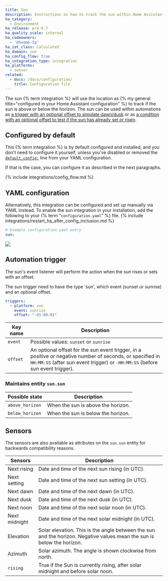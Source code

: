```yaml
---
title: Sun
description: Instructions on how to track the sun within Home Assistant.
ha_category:
  - Environment
ha_release: pre 0.7
ha_quality_scale: internal
ha_codeowners:
  - '@Swamp-Ig'
ha_iot_class: Calculated
ha_domain: sun
ha_config_flow: true
ha_integration_type: integration
ha_platforms:
  - sensor
related:
  - docs: /docs/configuration/
    title: Configuration file
---
```


The sun {% term integration %} will use the location as
{% my general title="configured in your Home Assistant configuration" %} to
track if the sun is above or below the horizon. The sun can be used within
automations as
[a trigger with an optional offset to simulate dawn/dusk][sun_trigger] or as
[a condition with an optional offset to test if the sun has already set or risen][sun_condition].

[sun_trigger]: /docs/automation/trigger/#sun-trigger
[sun_condition]: /docs/scripts/conditions/#sun-condition

## Configured by default

This {% term integration %} is by default configured and installed, and you don't need
to configure it yourself, unless you've disabled or removed the
[`default_config:`](/integrations/default_config/) line from your
YAML configuration.

If that is the case, you can configure it as described in the next paragraphs.

{% include integrations/config_flow.md %}

## YAML configuration

Alternatively, this integration can be configured and set up manually via YAML
instead. To enable the sun integration in your installation, add the
following to your {% term "`configuration.yaml`" %} file.
{% include integrations/restart_ha_after_config_inclusion.md %}

```yaml
# Example configuration.yaml entry
sun:
```

<p class='img'>
<img src='/images/screenshots/more-info-dialog-sun.png' />
</p>

## Automation trigger

The sun's event listener will perform the action when the sun rises or sets with
an offset.

The sun trigger need to have the type 'sun', which event (sunset or sunrise) and an optional offset.

```yaml
triggers:
  - platform: sun
    event: sunrise
    offset: "-01:00:01"
```

| Key name | Description                                                                                                                                                                                |
| -------- | ------------------------------------------------------------------------------------------------------------------------------------------------------------------------------------------ |
| `event`  | Possible values: `sunset` or `sunrise`                                                                                                                                                     |
| `offset` | An optional offset for the sun event trigger, in a positive or negative number of seconds, or specified in `HH:MM:SS` (after sun event trigger) or `-HH:MM:SS` (before sun event trigger). |

### Maintains entity `sun.sun`

| Possible state  | Description                        |
| --------------- | ---------------------------------- |
| `above_horizon` | When the sun is above the horizon. |
| `below_horizon` | When the sun is below the horizon. |

## Sensors

The sensors are also available as attributes on the `sun.sun` entity for backwards compatibility reasons.

| Sensors       | Description                                                                                                            |
| ------------- | ---------------------------------------------------------------------------------------------------------------------- |
| Next rising   | Date and time of the next sun rising (in UTC).                                                                         |
| Next setting  | Date and time of the next sun setting (in UTC).                                                                        |
| Next dawn     | Date and time of the next dawn (in UTC).                                                                               |
| Next dusk     | Date and time of the next dusk (in UTC).                                                                               |
| Next noon     | Date and time of the next solar noon (in UTC).                                                                         |
| Next midnight | Date and time of the next solar midnight (in UTC).                                                                     |
| Elevation     | Solar elevation. This is the angle between the sun and the horizon. Negative values mean the sun is below the horizon. |
| Azimuth       | Solar azimuth. The angle is shown clockwise from north.                                                                |
| `rising`      | True if the Sun is currently rising, after solar midnight and before solar noon.                                       |
